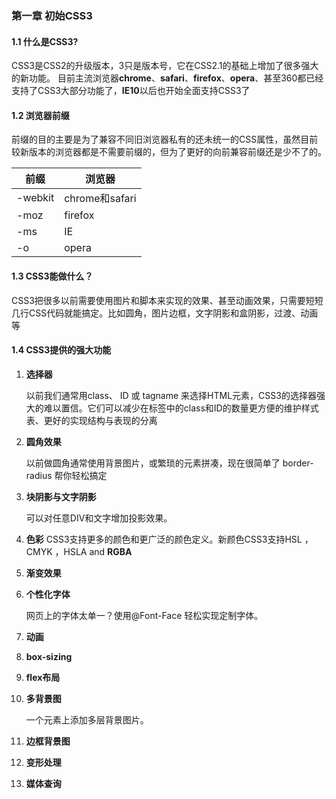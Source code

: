 ### 第一章 初始CSS3

#### 1.1 什么是CSS3?

CSS3是CSS2的升级版本，3只是版本号，它在CSS2.1的基础上增加了很多强大的新功能。 目前主流浏览器**chrome**、**safari**、**firefox**、**opera**、甚至360都已经支持了CSS3大部分功能了，**IE10**以后也开始全面支持CSS3了

#### 1.2 浏览器前缀

前缀的目的主要是为了兼容不同旧浏览器私有的还未统一的CSS属性，虽然目前较新版本的浏览器都是不需要前缀的，但为了更好的向前兼容前缀还是少不了的。

| **前缀** | **浏览器**     |
| -------- | -------------- |
| -webkit  | chrome和safari |
| -moz     | firefox        |
| -ms      | IE             |
| -o       | opera          |

#### 1.3 CSS3能做什么？              

CSS3把很多以前需要使用图片和脚本来实现的效果、甚至动画效果，只需要短短几行CSS代码就能搞定。比如圆角，图片边框，文字阴影和盒阴影，过渡、动画等

#### 1.4 CSS3提供的强大功能

1. **选择器**

   以前我们通常用class、 ID 或 tagname 来选择HTML元素，CSS3的选择器强大的难以置信。它们可以减少在标签中的class和ID的数量更方便的维护样式表、更好的实现结构与表现的分离

2. **圆角效果**

   以前做圆角通常使用背景图片，或繁琐的元素拼凑，现在很简单了 border-radius 帮你轻松搞定

3. **块阴影与文字阴影**

   可以对任意DIV和文字增加投影效果。

4. **色彩**
   CSS3支持更多的颜色和更广泛的颜色定义。新颜色CSS3支持HSL ， CMYK ，HSLA and **RGBA**

5. **渐变效果**

6. **个性化字体**

   网页上的字体太单一？使用@Font-Face 轻松实现定制字体。

7. **动画**

8. **box-sizing**

9. **flex布局**

10. **多背景图**

    一个元素上添加多层背景图片。

11. **边框背景图**

12. **变形处理**

13. **媒体查询**